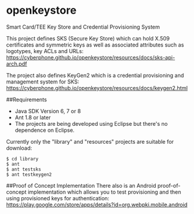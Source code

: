 # openkeystore
Smart Card/TEE Key Store and Credential Provisioning System

This project defines SKS (Secure Key Store) which can hold X.509 certificates
and symmetric keys as well as associated attributes such as logotypes, key ACLs and URLs:<br>
https://cyberphone.github.io/openkeystore/resources/docs/sks-api-arch.pdf

The project also defines KeyGen2 which is a credential provisioning and management system
for SKS:<br>
https://cyberphone.github.io/openkeystore/resources/docs/keygen2.html

##Requirements
* Java SDK Version 6, 7 or 8
* Ant 1.8 or later
* The projects are being developed using Eclipse but there's no dependence on Eclipse.

Currently only the "library" and "resources" projects are suitable for download:
```
$ cd library
$ ant
$ ant testsks
$ ant testkeygen2
```
##Proof of Concept Implementation
There also is an Android proof-of-concept implementation which allows you to test provisioning
and then using provisioned keys for authentication:<br>
https://play.google.com/store/apps/details?id=org.webpki.mobile.android